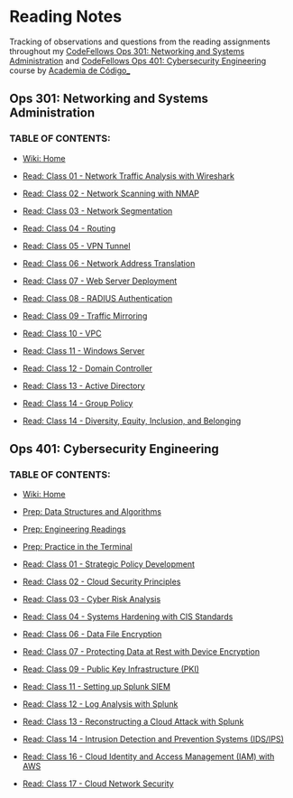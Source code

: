 # Reading Notes

Tracking of observations and questions from the reading assignments throughout my [CodeFellows Ops 301: Networking and Systems Administration](https://www.codefellows.org/courses/ops-301/networking-and-systems-administration/) and [CodeFellows Ops 401: Cybersecurity Engineering](https://www.codefellows.org/courses/ops-401/cybersecurity-engineering/) course by [Academia de Código_](https://www.cybersecurity.academiadecodigo.org/)

## Ops 301: Networking and Systems Administration

### TABLE OF CONTENTS:

- [Wiki: Home](https://github.com/itzvenom/lisbon-ops-301n1-reading-notes/wiki)

- [Read: Class 01 - Network Traffic Analysis with Wireshark](https://github.com/itzvenom/lisbon-ops-301n1-reading-notes/wiki/Read:-Class-01---Network-Traffic-Analysis-with-Wireshark)

- [Read: Class 02 - Network Scanning with NMAP](https://github.com/itzvenom/lisbon-ops-301n1-reading-notes/wiki/Read:-Class-02-Network-scanning-with-NMAP)

- [Read: Class 03 - Network Segmentation](https://github.com/itzvenom/lisbon-ops-301n1-reading-notes/wiki/Read:-Class-03---Network-Segmentation)

- [Read: Class 04 - Routing](https://github.com/itzvenom/lisbon-ops-301n1-reading-notes/wiki/Read:-Class-04-Routing)

- [Read: Class 05 - VPN Tunnel](https://github.com/itzvenom/lisbon-ops-301n1-reading-notes/wiki/Read:-Class-05---VPN-Tunnel)

- [Read: Class 06 - Network Address Translation](https://github.com/itzvenom/lisbon-ops-301n1-reading-notes/wiki/Read:-Class-06---Network-Address-Translation)

- [Read: Class 07 - Web Server Deployment](https://github.com/itzvenom/lisbon-ops-301n1-reading-notes/wiki/Read:-Class-07-Web-Server-Deployment)

- [Read: Class 08 - RADIUS Authentication](https://github.com/itzvenom/lisbon-ops-301n1-reading-notes/wiki/Read:-Class-08-RADIUS-Authentication)

- [Read: Class 09 - Traffic Mirroring](https://github.com/itzvenom/lisbon-ops-301n1-reading-notes/wiki/Read:-Class-09-Traffic-Mirroring)

- [Read: Class 10 - VPC](https://github.com/itzvenom/lisbon-ops-301n1-reading-notes/wiki/Read:-Class-10-VPC)

- [Read: Class 11 - Windows Server](https://github.com/itzvenom/lisbon-ops-301n1-reading-notes/wiki/Read:-Class-11-Windows-Server)

- [Read: Class 12 - Domain Controller](https://github.com/itzvenom/lisbon-ops-301n1-reading-notes/wiki/Read:-Class-12---Domain-Controller)

- [Read: Class 13 - Active Directory](https://github.com/itzvenom/lisbon-ops-301n1-reading-notes/wiki/Read:-Class-13---Active-Directory)

- [Read: Class 14 - Group Policy](https://github.com/itzvenom/lisbon-ops-301n1-reading-notes/wiki/Read:-Class-14---Group-Policy)

- [Read: Class 14 - Diversity, Equity, Inclusion, and Belonging](https://github.com/itzvenom/lisbon-ops-301n1-reading-notes/wiki/Read:-Class-14:-Diversity,-Equity,-Inclusion,-and-Belonging)

## Ops 401: Cybersecurity Engineering

### TABLE OF CONTENTS:

- [Wiki: Home](https://github.com/itzvenom/lisbon-ops-cybersecurity-401n1-reading-notes/wiki)

- [Prep: Data Structures and Algorithms](https://github.com/itzvenom/lisbon-ops-cybersecurity-401n1-reading-notes/wiki/Prep:-Data-Structures-and-Algorithms)

- [Prep: Engineering Readings](https://github.com/itzvenom/lisbon-ops-cybersecurity-401n1-reading-notes/wiki/Prep:-Engineering-Readings)

- [Prep: Practice in the Terminal](https://github.com/itzvenom/lisbon-ops-cybersecurity-401n1-reading-notes/wiki/Prep:-Practice-in-the-Terminal)

- [Read: Class 01 - Strategic Policy Development](https://github.com/itzvenom/lisbon-ops-cybersecurity-401n1-reading-notes/wiki/Read:-Class-01---Strategic-Policy-Development)

- [Read: Class 02 - Cloud Security Principles](https://github.com/itzvenom/lisbon-ops-cybersecurity-401n1-reading-notes/wiki/Read:-Class-02---Cloud-Security-Principles-and-Frameworks)

- [Read: Class 03 - Cyber Risk Analysis](https://github.com/itzvenom/lisbon-ops-cybersecurity-401n1-reading-notes/wiki/Read:-Class-03---Cyber-Risk-Analysis)

- [Read: Class 04 - Systems Hardening with CIS Standards](https://github.com/itzvenom/lisbon-ops-cybersecurity-401n1-reading-notes/wiki/Read:-Class-04---Systems-Hardening-with-CIS-Standards)

- [Read: Class 06 - Data File Encryption](https://github.com/itzvenom/lisbon-ops-cybersecurity-401n1-reading-notes/wiki/Read:-Class-06---Data-File-Encryption)

- [Read: Class 07 - Protecting Data at Rest with Device Encryption](https://github.com/itzvenom/lisbon-ops-cybersecurity-401n1-reading-notes/wiki/Read:-Class-07---Protecting-Data-at-Rest-with-Device-Encryption)

- [Read: Class 09 - Public Key Infrastructure (PKI)](https://github.com/itzvenom/lisbon-ops-cybersecurity-401n1-reading-notes/wiki/Read:-Class-09---Public-Key-Infrastructure-(PKI))

- [Read: Class 11 - Setting up Splunk SIEM](https://github.com/itzvenom/lisbon-ops-cybersecurity-401n1-reading-notes/wiki/Read:-Class-11-Setting-up-Splunk-SIEM)

- [Read: Class 12 - Log Analysis with Splunk](https://github.com/itzvenom/lisbon-ops-cybersecurity-401n1-reading-notes/wiki/Read:-Class-12-Log-Analysis-with-Splunk)

- [Read: Class 13 - Reconstructing a Cloud Attack with Splunk](https://github.com/itzvenom/lisbon-ops-cybersecurity-401n1-reading-notes/wiki/Read:-Class-13-Reconstructing-a-Cloud-Attack-with-Splunk)

- [Read: Class 14 - Intrusion Detection and Prevention Systems (IDS/IPS)](https://github.com/itzvenom/lisbon-ops-cybersecurity-401n1-reading-notes/wiki/Read:-Class-14---Intrusion-Detection-and-Prevention-Systems-(IDS-IPS))

- [Read: Class 16 - Cloud Identity and Access Management (IAM) with AWS](https://github.com/itzvenom/lisbon-ops-cybersecurity-401n1-reading-notes/wiki/Read:-Class-16---Cloud-Identity-and-Access-Management-(IAM)-with-AWS)

- [Read: Class 17 - Cloud Network Security](https://github.com/itzvenom/lisbon-ops-cybersecurity-401n1-reading-notes/wiki/Read:-Class-17---Cloud-Network-Security)
